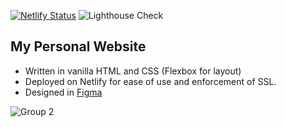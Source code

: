 [![Netlify Status](https://api.netlify.com/api/v1/badges/a9dc05f8-6293-45f3-883d-ec53a29bc605/deploy-status)](https://app.netlify.com/sites/musing-boyd-8b4cbb/deploys)
![Lighthouse Check](https://github.com/nardsqq/personal-website/actions/workflows/actions.yml/badge.svg)

## My Personal Website

- Written in vanilla HTML and CSS (Flexbox for layout)
- Deployed on Netlify for ease of use and enforcement of SSL.
- Designed in [Figma](https://www.figma.com/file/vjoGsK0OWI9f0wXbh2qRQU/Personal-Website?node-id=0%3A1)

![Group 2](https://user-images.githubusercontent.com/21337635/114432904-c5092080-9bf3-11eb-8519-242a125897ba.png)
